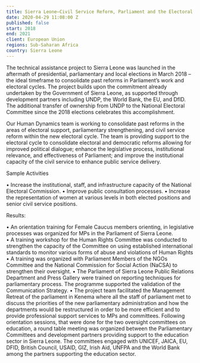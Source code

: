 ```yaml
---
title: Sierra Leone—Civil Service Reform, Parliament and the Electoral Cycle
date: 2020-04-29 11:08:00 Z
published: false
start: 2018
end: 2021
client: European Union
regions: Sub-Saharan Africa
country: Sierra Leone
---
```


The technical assistance project to Sierra Leone was launched in the aftermath of presidential, parliamentary and local elections in March 2018 – the ideal timeframe to consolidate past reforms in Parliament’s work and electoral cycles. The project builds upon the commitment already undertaken by the Government of Sierra Leone, as supported through development partners including UNDP, the World Bank, the EU, and DfID. The additional transfer of ownership from UNDP to the National Electoral Committee since the 2018 elections celebrates this accomplishment.

Our Human Dynamics team is working to consolidate past reforms in the areas of electoral support, parliamentary strengthening, and civil service reform within the new electoral cycle. The team is providing support to the electoral cycle to consolidate electoral and democratic reforms allowing for improved political dialogue; enhance the legislative process, institutional relevance, and effectiveness of Parliament; and improve the institutional capacity of the civil service to enhance public service delivery.


Sample Activities

• Increase the institutional, staff, and infrastructure capacity of the National Electoral Commission.
• Improve public consultation processes.
• Increase the representation of women at various levels in both elected positions and senior civil service positions.

Results: 

•	An orientation training for Female Caucus members orienting, in legislative processes was organized for MPs in the Parliament of Sierra Leone.   
•	A training workshop for the Human Rights Committee was conducted to strengthen the capacity of the Committee on using established international standards to monitor various forms of abuse and violations of Human Rights
•	A training was organized with Parliament Members of the NGOs Committee and the National Commission for Social Action (NaCSA) to strengthen their oversight. 
•	The Parliament of Sierra Leone Public Relations Department and Press Gallery were trained on reporting techniques for parliamentary process. The programme supported the validation of the Communication Strategy.
•	The project team facilitated the Management Retreat of the parliament in Kenema where all the staff of parliament met to discuss the priorities of the new parliamentary administration and how the departments would be restructured in order to be more efficient and to provide professional support services to MPs and committees. 
Following orientation sessions, that were done for the two oversight committees on education, a round table meeting was organized between the Parliamentary Committees and development partners providing support to the education sector in Sierra Leone. The committees engaged with UNICEF, JAICA, EU, DFID, British Council, USAID, GIZ, Irish Aid, UNFPA and the World Bank among the partners supporting the education sector.